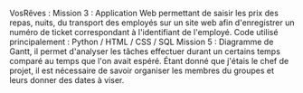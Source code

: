 VosRêves : 
Mission 3 : Application Web permettant de saisir les prix des repas, nuits, du transport des employés sur un site web afin d'enregistrer un numéro de ticket correspondant à l'identifiant de l'employé.
Code utilisé principalement : Python / HTML / CSS / SQL
Mission 5 : Diagramme de Gantt, il permet d'analyser les tâches effectuer durant un certains temps comparé au temps que l'on avait espéré. 
Étant donné que j'étais le chef de projet, il est nécessaire de savoir organiser les membres du groupes et leurs donner des dates à viser.
